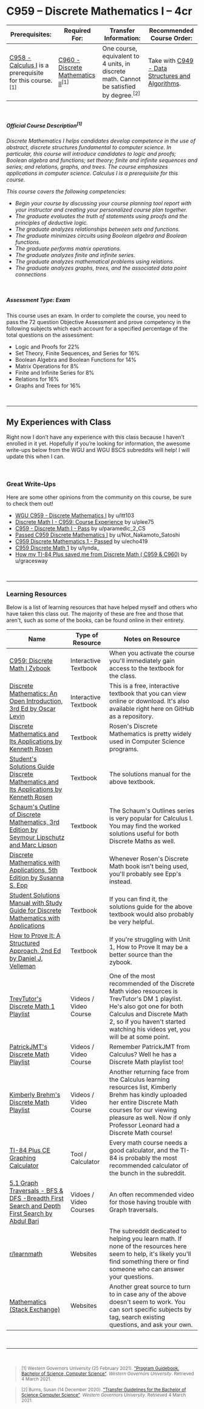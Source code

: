 # C959 – Discrete Mathematics I – 4cr
| Prerequisites: | Required For: | Transfer Information: | Recommended Course Order: |
| -------------------- | ------------------- | ----------------- | ----------------- |
| [C958 - Calculus I](C958.md) is a prerequisite for this course.<sup>[1]</sup> | [C960 - Discrete Mathematics II](C960.md)<sup>[1]</sup> | One course, equivalent to 4 units, in discrete math. Cannot be satisfied by degree.<sup>[2]</sup> | Take with [C949 - Data Structures and Algorithms](C949.md). |

<br />

##### Official Course Description<sup>[1]</sup>
*Discrete Mathematics I helps candidates develop competence in the use of abstract, discrete structures fundamental to computer science. In particular, this course will introduce candidates to logic and proofs; Boolean algebra and functions; set theory; finite and infinite sequences and series; and relations, graphs, and trees. The course emphasizes applications in computer science. Calculus I is a prerequisite for this course.*

*This course covers the following competencies:*
- *Begin your course by discussing your course planning tool report with your instructor and creating your personalized course plan together.* 
- *The graduate evaluates the truth of statements using proofs and the principles of deductive logic.* 
- *The graduate analyzes relationships between sets and functions.* 
- *The graduate minimizes circuits using Boolean algebra and Boolean functions.* 
- *The graduate performs matrix operations.* 
- *The graduate analyzes finite and infinite series.* 
- *The graduate analyzes mathematical problems using relations.* 
- *The graduate analyzes graphs, trees, and the associated data point connections*

<br />

##### Assessment Type: Exam
This course uses an exam. In order to complete the course, you need to pass the 72 question Objective Assessment and prove competency in the following subjects which each account for a specified percentage of the total questions on the assessment:
- Logic and Proofs for 22% 
- Set Theory, Finite Sequences, and Series for 16% 
- Boolean Algebra and Boolean Functions for 14% 
- Matrix Operations for 8% 
- Finite and Infinite Series for 8% 
- Relations for 16% 
- Graphs and Trees for 16%


<br />

----


## My Experiences with Class
Right now I don’t have any experience with this class because I haven’t enrolled in it yet. Hopefully if you’re looking for information, the awesome write-ups below from the WGU and WGU BSCS subreddits will help! I will update this when I can.


<br />

### Great Write-Ups
Here are some other opinions from the community on this course, be sure to check them out!

-  [WGU C959 - Discrete Mathematics I](https://www.reddit.com/r/WGU_CompSci/comments/hhzatg/wgu_c959_discrete_mathematics_i/) by u/ltt103 
-  [Discrete Math I - C959: Course Experience](https://www.reddit.com/r/WGU/comments/fa46j7/discrete_math_i_c959_course_experience/) by u/plee75 
-  [C959 - Discrete Math I - Pass](https://www.reddit.com/r/WGU_CompSci/comments/i0xdq0/c959_discrete_math_i_pass/) by u/paramedic_2_CS 
-  [Passed C959 Discrete Mathematics I](https://www.reddit.com/r/WGU_CompSci/comments/idr79x/passed_c959_discrete_mathematics_i/) by u/Not_Nakamoto_Satoshi 
-  [C959 Discrete Mathematics 1 - Passed](https://www.reddit.com/r/WGU_CompSci/comments/cjozja/c959_discrete_mathematics_1_passed/) by u/echo419 
-  [C959 Discrete Math 1](https://www.reddit.com/r/WGU_CompSci/comments/970x1y/c959_discrete_math_1/) by u/lynda_ 
-  [How my TI-84 Plus saved me from Discrete Math ( C959 & C960)](https://www.reddit.com/r/WGU_CompSci/comments/fjv5xz/how_my_ti84_plus_saved_me_from_discrete_math_c959/) by u/gracesway 


<br />



----

### Learning Resources
Below is a list of learning resources that have helped myself and others who have taken this class out. The majority of these are free and those that aren't, such as some of the books, can be found online in their entirety.

| Name | Type of Resource | Notes on Resource |
| ---- |  ----------------- | ----------------- |
| [C959: Discrete Math I Zybook](https://learn.zybooks.com/) | Interactive Textbook | When you activate the course you'll immediately gain access to the textbook for the class. | 
| [Discrete Mathematics: An Open Introduction, 3rd Ed by Oscar Levin](http://discrete.openmathbooks.org/dmoi3.html) | Interactive Textbook | This is a free, interactive textbook that you can view online or download. It's also available right here on GitHub as a repository. |
| [Discrete Mathematics and Its Applications by Kenneth Rosen](https://www.mheducation.com/highered/product/discrete-mathematics-applications-rosen/M9780073383095.html) | Textbook | Rosen's Discrete Mathematics is pretty widely used in Computer Science programs. |
| [Student's Solutions Guide Discrete Mathematics and Its Applications by Kenneth Rosen](http://www.cs.ucr.edu/~acald013/public/tmp/sol_dmaia_rosen.pdf) | Textbook | The solutions manual for the above textbook. | 
| [Schaum's Outline of Discrete Mathematics, 3rd Edition by Seymour Lipschutz and Marc Lipson](https://www.mheducation.com/highered/product/schaum-s-outline-discrete-mathematics-revised-third-edition-lipschutz-lipson/9780071615860.html) | Textbook | The Schaum's Outlines series is very popular for Calculus I. You may find the worked solutions useful for both Discrete Maths as well. | 
| [Discrete Mathematics with Applications, 5th Edition by Susanna S. Epp](https://www.cengage.com/c/discrete-mathematics-with-applications-5e-epp/9781337694193PF/) | Textbook | Whenever Rosen's Discrete Math book isn't being used, you'll probably see Epp's instead. | 
| [Student Solutions Manual with Study Guide for Discrete Mathematics with Applications](https://www.cengage.com/c/discrete-mathematics-with-applications-5e-epp/9781337694193PF/) | Textbook | If you can find it, the solutions guide for the above textbook would also probably be very helpful. | 
| [How to Prove It: A Structured Approach, 2nd Ed by Daniel J. Velleman](http://users.metu.edu.tr/serge/courses/111-2011/textbook-math111.pdf) | Textbook | If you're struggling with Unit 1, How to Prove It may be a better source than the zybook. | 
| [TrevTutor's Discrete Math 1 Playlist](https://www.youtube.com/watch?v=tyDKR4FG3Yw&list=PLDDGPdw7e6Ag1EIznZ-m-qXu4XX3A0cIz) | Videos / Video Course | One of the most recommended of the Discrete Math video resources is TrevTutor's DM 1 playlist. He's also got one for both Calculus and Discrete Math 2, so if you haven't started watching his videos yet, you will be at some point. | 
| [PatrickJMT's Discrete Math Playlist](https://www.youtube.com/watch?v=-mC_QK6dBIY&list=PL8gnhgRJl1x7qblriJF1aHKr5HV_rE4--) | Videos / Video Course | Remember PatrickJMT from Calculus? Well he has a Discrete Math playlist too! | 
| [Kimberly Brehm's Discrete Math Playlist](https://www.youtube.com/watch?v=A3Ffwsnad0k&list=PLl-gb0E4MII28GykmtuBXNUNoej-vY5Rz) | Videos / Video Course | Another returning face from the Calculus learning resources list, Kimberly Brehm has kindly uploaded her entire Discrete Math courses for our viewing pleasure as well. Now if only Professor Leonard had a Discrete Math course! | 
| [TI-84 Plus CE Graphing Calculator](https://education.ti.com/en/products/calculators/graphing-calculators/ti-84-plus-ce) | Tool / Calculator | Every math course needs a good calculator, and the TI-84 is probably the most recommended calculator of the bunch in the subreddit. | 
| [5.1 Graph Traversals - BFS & DFS -Breadth First Search and Depth First Search by Abdul Bari](https://www.youtube.com/watch?v=pcKY4hjDrxk) | Vidoes / Video Courses | An often recommended video for those having trouble with Graph traversals. |
| [r/learnmath](https://www.reddit.com/r/learnmath/) | Websites | The subreddit dedicated to helping you learn math. If none of the resources here seem to help, it's likely you'll find something there or find someone who can answer your questions. |  
| [Mathematics (Stack Exchange)](https://math.stackexchange.com/) | Websites | Another great source to turn to in case any of the above doesn't seem to work. You can sort specific subjects by tag, search existing questions, and ask your own. |


<br />

----
 
<br />

> <sub>[1] Western Governors University (25 February 2021). ["Program Guidebook. Bachelor of Science, Computer Science"](https://www.wgu.edu/content/dam/western-governors/documents/programguides/2017-guides/it/BSCS.pdf). *Western Governors University*. Retrieved 4 March 2021.</sub>

> <sub>[2] Burns, Susan (14 December 2020). ["Transfer Guidelines for the Bachelor of Science Computer Science"](https://partners.wgu.edu/Pages/BSCS.aspx). *Western Governors University*. Retrieved 4 March 2021.</sub>


